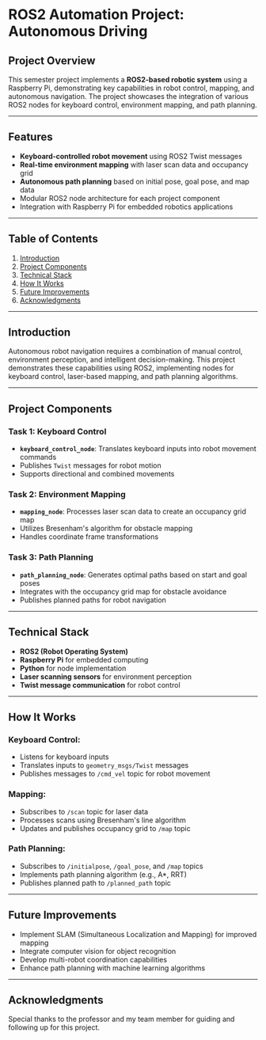 # ROS2 Automation Project: Autonomous Driving

## Project Overview
This semester project implements a **ROS2-based robotic system** using a Raspberry Pi, demonstrating key capabilities in robot control, mapping, and autonomous navigation. The project showcases the integration of various ROS2 nodes for keyboard control, environment mapping, and path planning.

---

## Features
- **Keyboard-controlled robot movement** using ROS2 Twist messages
- **Real-time environment mapping** with laser scan data and occupancy grid
- **Autonomous path planning** based on initial pose, goal pose, and map data
- Modular ROS2 node architecture for each project component
- Integration with Raspberry Pi for embedded robotics applications

---

## Table of Contents
1. [Introduction](#introduction)
2. [Project Components](#project-components)
3. [Technical Stack](#technical-stack)
4. [How It Works](#how-it-works)
5. [Future Improvements](#future-improvements)
6. [Acknowledgments](#acknowledgments)

---

## Introduction
Autonomous robot navigation requires a combination of manual control, environment perception, and intelligent decision-making. This project demonstrates these capabilities using ROS2, implementing nodes for keyboard control, laser-based mapping, and path planning algorithms.

---

## Project Components

### Task 1: Keyboard Control
- **`keyboard_control_node`**: Translates keyboard inputs into robot movement commands
- Publishes `Twist` messages for robot motion
- Supports directional and combined movements

### Task 2: Environment Mapping
- **`mapping_node`**: Processes laser scan data to create an occupancy grid map
- Utilizes Bresenham's algorithm for obstacle mapping
- Handles coordinate frame transformations

### Task 3: Path Planning
- **`path_planning_node`**: Generates optimal paths based on start and goal poses
- Integrates with the occupancy grid map for obstacle avoidance
- Publishes planned paths for robot navigation

---

## Technical Stack
- **ROS2 (Robot Operating System)**
- **Raspberry Pi** for embedded computing
- **Python** for node implementation
- **Laser scanning sensors** for environment perception
- **Twist message communication** for robot control

---

## How It Works

### Keyboard Control:
- Listens for keyboard inputs
- Translates inputs to `geometry_msgs/Twist` messages
- Publishes messages to `/cmd_vel` topic for robot movement

### Mapping:
- Subscribes to `/scan` topic for laser data
- Processes scans using Bresenham's line algorithm
- Updates and publishes occupancy grid to `/map` topic

### Path Planning:
- Subscribes to `/initialpose`, `/goal_pose`, and `/map` topics
- Implements path planning algorithm (e.g., A*, RRT)
- Publishes planned path to `/planned_path` topic

---

## Future Improvements
- Implement SLAM (Simultaneous Localization and Mapping) for improved mapping
- Integrate computer vision for object recognition
- Develop multi-robot coordination capabilities
- Enhance path planning with machine learning algorithms

---

## Acknowledgments

Special thanks to the professor and my team member for guiding and following up for this project.

